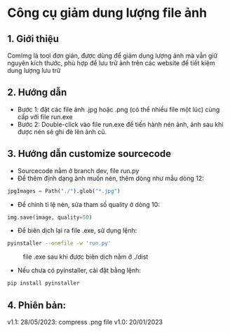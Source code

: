 # Công cụ giảm dung lượng file ảnh
## 1. Giới thiệu
ComImg là tool đơn giản, được dùng để giảm dung lượng ảnh mà vẫn giữ nguyên kích thước, phù hợp để lưu trữ ảnh trên các website để tiết kiệm dung lượng lưu trữ
## 2. Hướng dẫn
+ Bước 1: đặt các file ảnh .jpg hoặc .png (có thể nhiều file một lúc) cùng cấp với file run.exe
+ Bước 2: Double-click vào file run.exe để tiến hành nén ảnh, ảnh sau khi được nén sẽ ghi đè lên ảnh cũ.
## 3. Hướng dẫn customize sourcecode
+ Sourcecode nằm ở branch dev, file run.py
+ Để thêm định dạng ảnh muốn nén, thêm dòng như mẫu dòng 12:
```python
jpgImages = Path("./").glob("*.jpg")
```
+ Để chỉnh tỉ lệ nén, sửa tham số quality ở dòng 10:
```python    
img.save(image, quality=50)
```
+ Để biên dịch lại ra file .exe, sử dụng lệnh:
```bash
pyinstaller --onefile -w 'run.py'
```
$\qquad$ file .exe sau khi được biên dịch nằm ở ./dist
+ Nếu chưa có pyinstaller, cài đặt bằng lệnh:
```bash
pip install pyinstaller
```
## 4. Phiên bản:
v1.1: 28/05/2023: compress .png file
v1.0: 20/01/2023